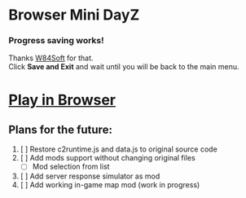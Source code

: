 # Browser Mini DayZ

### Progress saving works!
Thanks [W84Soft](https://github.com/W84Soft) for that.  
Click **Save and Exit** and wait until you will be back to the main menu.

# [Play in Browser](https://meterpreter57.github.io/minidayz_1.4.1/)

## Plans for the future:
1. [ ] Restore c2runtime.js and data.js to original source code
2. [ ] Add mods support without changing original files
	- [ ] Mod selection from list
3. [ ] Add server response simulator as mod
4. [ ] Add working in-game map mod (work in progress)
